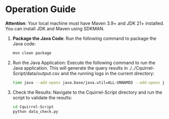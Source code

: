 # Operation Guide

**Attention**: Your local machine must have Maven 3.9+ and JDK 21+ installed.  
You can install JDK and Maven using SDKMAN.

1. **Package the Java Code**: Run the following command to package the Java code:
   ```bash
   mvn clean package
   ```
2. Run the Java Application: Execute the following command to run the Java application. This will generate the query results in ./../Cquirrel-Script/data/output.csv and the running logs in the current directory:
   ```bash
   time java --add-opens java.base/java.util=ALL-UNNAMED --add-opens java.base/java.lang=ALL-UNNAMED -jar target/Cquirrel-Core-1.0-SNAPSHOT.jar > output.txt
   ```
3. Check the Results: Navigate to the Cquirrel-Script directory and run the script to validate the results:
   ```bash
   cd Cquirrel-Script
   python data_check.py
   ```